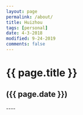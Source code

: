 ```yaml
---
layout: page
permalink: /about/
title: Huizhou
tags: [personal]
date: 4-3-2018
modified: 9-24-2019
comments: false
---
```


<h1>{{ page.title }}</h1>
<h2>({{ page.date }})</h2>
----
